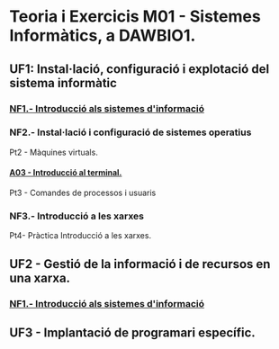 # Teoria i Exercicis M01 - Sistemes Informàtics, a DAWBIO1. 

## UF1: Instal·lació, configuració i explotació del sistema informàtic

### [NF1.- Introducció als sistemes d'informació](./m01-uf1/uf1-nf1-sessio11-components-si.md)
### NF2.- Instal·lació i configuració de sistemes operatius

Pt2 - Màquines virtuals.

#### [A03 - Introducció al terminal.](./m01-uf1/uf1-nf2-exercicisTerminalLinux.md)

Pt3 - Comandes de processos i usuaris

### NF3.- Introducció a les xarxes

Pt4- Pràctica Introducció a les xarxes.

## UF2 - Gestió de la informació i de recursos en una xarxa.
### [NF1.- Introducció als sistemes d'informació](./m01-uf2/uf2-nf1-scripting.md)

## UF3 - Implantació de programari específic.

